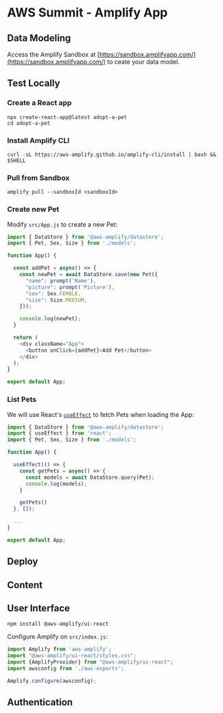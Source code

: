 # AWS Summit - Amplify App

## Data Modeling

Access the Amplify Sandbox at [https://sandbox.amplifyapp.com/](https://sandbox.amplifyapp.com/) to ceate your data model.

## Test Locally

### Create a React app

```shell
npx create-react-app@latest adopt-a-pet
cd adopt-a-pet
```

### Install Amplify CLI

```shell
curl -sL https://aws-amplify.github.io/amplify-cli/install | bash && $SHELL
```

### Pull from Sandbox

```shell
amplify pull --sandboxId <sandboxId>
```

### Create new Pet

Modify `src/App.js` to create a new Pet:

```javascript
import { DataStore } from '@aws-amplify/datastore';
import { Pet, Sex, Size } from './models';

function App() {

  const addPet = async() => {
    const newPet = await DataStore.save(new Pet({
      "name": prompt('Name'),
      "picture": prompt('Picture'),
      "sex": Sex.FEMALE,
      "size": Size.MEDIUM,
    }));

    console.log(newPet);
  }

  return (
    <div className="App">
      <button onClick={addPet}>Add Pet</button>
    </div>
  );
}

export default App;
```

### List Pets

We will use React's [`useEffect`](https://reactjs.org/docs/hooks-effect.html) to fetch Pets when loading the App:

```javascript
import { DataStore } from '@aws-amplify/datastore';
import { useEffect } from 'react';
import { Pet, Sex, Size } from './models';

function App() {

  useEffect(() => {
    const getPets = async() => {
      const models = await DataStore.query(Pet);
      console.log(models);
    }

    getPets()
  }, []);

  ...
}

export default App;
```

## Deploy

## Content

## User Interface

```shell
npm install @aws-amplify/ui-react
```

Configure Amplify on `src/index.js`:

```javascript
import Amplify from 'aws-amplify';
import "@aws-amplify/ui-react/styles.css";
import {AmplifyProvider} from "@aws-amplify/ui-react";
import awsconfig from './aws-exports';

Amplify.configure(awsconfig);
```

## Authentication
